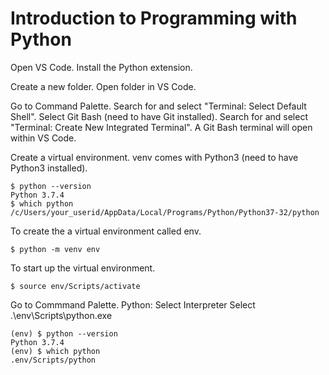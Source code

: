 # Introduction to Programming with Python

Open VS Code.
Install the Python extension.

Create a new folder.
Open folder in VS Code.

Go to Command Palette.
Search for and select "Terminal: Select Default Shell".
Select Git Bash (need to have Git installed).
Search for and select "Terminal: Create New Integrated Terminal".
A Git Bash terminal will open within VS Code.

Create a virtual environment.
venv comes with Python3 (need to have Python3 installed).
```
$ python --version
Python 3.7.4
$ which python
/c/Users/your_userid/AppData/Local/Programs/Python/Python37-32/python
```
To create the a virtual environment called env.
```
$ python -m venv env
```
To start up the virtual environment.
```
$ source env/Scripts/activate
```
Go to Commmand Palette.
Python: Select Interpreter
Select .\env\Scripts\python.exe
```
(env) $ python --version
Python 3.7.4
(env) $ which python
.env/Scripts/python
```